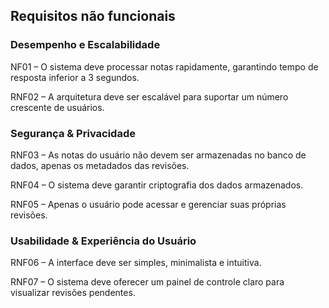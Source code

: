 ## Requisitos não funcionais

### Desempenho e Escalabilidade

NF01 – O sistema deve processar notas rapidamente, garantindo tempo de resposta inferior a 3 segundos.

RNF02 – A arquitetura deve ser escalável para suportar um número crescente de usuários.

### Segurança & Privacidade

RNF03 – As notas do usuário não devem ser armazenadas no banco de dados, apenas os metadados das revisões.

RNF04 – O sistema deve garantir criptografia dos dados armazenados.

RNF05 – Apenas o usuário pode acessar e gerenciar suas próprias revisões.

### Usabilidade & Experiência do Usuário

RNF06 – A interface deve ser simples, minimalista e intuitiva.

RNF07 – O sistema deve oferecer um painel de controle claro para visualizar revisões pendentes.